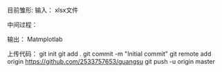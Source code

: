 
目前雏形:
输入：
xlsx文件

中间过程：

输出：
Matmplotlab

上传代码：
git init
git add .
git commit -m "Initial commit"
git remote add origin https://github.com/2533757653/guangsu
git push -u origin master